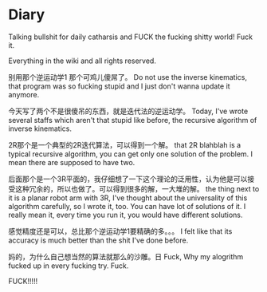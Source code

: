 # Diary
Talking bullshit for daily catharsis and FUCK the fucking shitty world! Fuck it.

Everything in the wiki and all rights reserved.

别用那个逆运动学1 那个可鸡儿傻屌了。
Do not use the inverse kinematics, that program was so fucking stupid and I just don't wanna update it anymore.

今天写了两个不是很傻吊的东西，就是迭代法的逆运动学。
Today, I've wrote several staffs which aren't that stupid like before, the recursive algorithm of inverse kinematics.

2R那个是一个典型的2R迭代算法，可以得到一个解。
that 2R blahblah is a typical recursive algorithm, you can get only one solution of the problem. I mean there are supposed to have two. 

后面那个是一个3R平面的，我仔细想了一下这个理论的泛用性，认为他是可以接受这种冗余的，所以也做了。可以得到很多的解，一大堆的解。
the thing next to it is a planar robot arm with 3R, I've thought about the universality of this algorithm carefully, so I wrote it, too. You can have lot of solutions of it. I really mean it, every time you run it, you would have different solutions.

感觉精度还是可以，总比那个逆运动学1要精确的多。。。
I felt like that its accuracy is much better than the shit I've done before.

妈的，为什么自己想当然的算法就那么的沙雕。日
Fuck, Why my alogrithm fucked up in every fucking try. Fuck.

FUCK!!!!!
